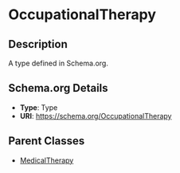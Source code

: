 # OccupationalTherapy

## Description
A type defined in Schema.org.

## Schema.org Details
- **Type**: Type
- **URI**: https://schema.org/OccupationalTherapy

## Parent Classes
- [MedicalTherapy](../MedicalTherapy.md)

